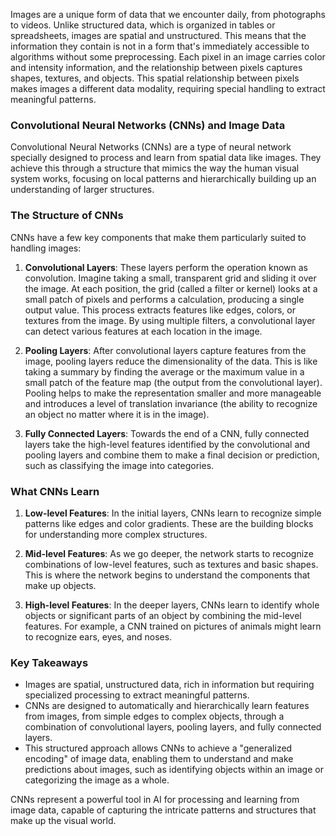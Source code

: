 Images are a unique form of data that we encounter daily, from photographs to videos. Unlike structured data, which is organized in tables or spreadsheets, images are spatial and unstructured. This means that the information they contain is not in a form that's immediately accessible to algorithms without some preprocessing. Each pixel in an image carries color and intensity information, and the relationship between pixels captures shapes, textures, and objects. This spatial relationship between pixels makes images a different data modality, requiring special handling to extract meaningful patterns.

### Convolutional Neural Networks (CNNs) and Image Data

Convolutional Neural Networks (CNNs) are a type of neural network specially designed to process and learn from spatial data like images. They achieve this through a structure that mimics the way the human visual system works, focusing on local patterns and hierarchically building up an understanding of larger structures.

### The Structure of CNNs

CNNs have a few key components that make them particularly suited to handling images:

1. **Convolutional Layers**: These layers perform the operation known as convolution. Imagine taking a small, transparent grid and sliding it over the image. At each position, the grid (called a filter or kernel) looks at a small patch of pixels and performs a calculation, producing a single output value. This process extracts features like edges, colors, or textures from the image. By using multiple filters, a convolutional layer can detect various features at each location in the image.

2. **Pooling Layers**: After convolutional layers capture features from the image, pooling layers reduce the dimensionality of the data. This is like taking a summary by finding the average or the maximum value in a small patch of the feature map (the output from the convolutional layer). Pooling helps to make the representation smaller and more manageable and introduces a level of translation invariance (the ability to recognize an object no matter where it is in the image).

3. **Fully Connected Layers**: Towards the end of a CNN, fully connected layers take the high-level features identified by the convolutional and pooling layers and combine them to make a final decision or prediction, such as classifying the image into categories.

### What CNNs Learn

1. **Low-level Features**: In the initial layers, CNNs learn to recognize simple patterns like edges and color gradients. These are the building blocks for understanding more complex structures.

2. **Mid-level Features**: As we go deeper, the network starts to recognize combinations of low-level features, such as textures and basic shapes. This is where the network begins to understand the components that make up objects.

3. **High-level Features**: In the deeper layers, CNNs learn to identify whole objects or significant parts of an object by combining the mid-level features. For example, a CNN trained on pictures of animals might learn to recognize ears, eyes, and noses.

### Key Takeaways

- Images are spatial, unstructured data, rich in information but requiring specialized processing to extract meaningful patterns.
- CNNs are designed to automatically and hierarchically learn features from images, from simple edges to complex objects, through a combination of convolutional layers, pooling layers, and fully connected layers.
- This structured approach allows CNNs to achieve a "generalized encoding" of image data, enabling them to understand and make predictions about images, such as identifying objects within an image or categorizing the image as a whole.

CNNs represent a powerful tool in AI for processing and learning from image data, capable of capturing the intricate patterns and structures that make up the visual world.
